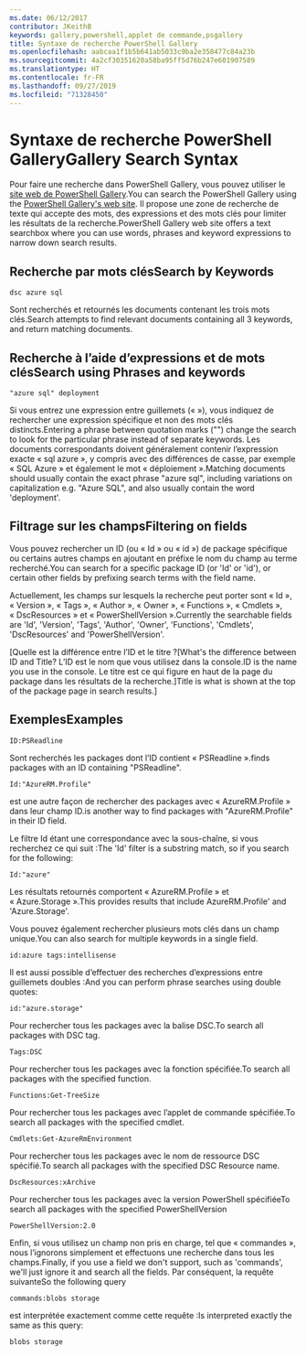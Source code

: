 ```yaml
---
ms.date: 06/12/2017
contributor: JKeithB
keywords: gallery,powershell,applet de commande,psgallery
title: Syntaxe de recherche PowerShell Gallery
ms.openlocfilehash: aabcaa1f1b5b641ab5033c9ba2e358477c84a23b
ms.sourcegitcommit: 4a2cf30351620a58ba95ff5d76b247e601907589
ms.translationtype: HT
ms.contentlocale: fr-FR
ms.lasthandoff: 09/27/2019
ms.locfileid: "71328450"
---
```

# <a name="gallery-search-syntax"></a><span data-ttu-id="220c4-103">Syntaxe de recherche PowerShell Gallery</span><span class="sxs-lookup"><span data-stu-id="220c4-103">Gallery Search Syntax</span></span>

<span data-ttu-id="220c4-104">Pour faire une recherche dans PowerShell Gallery, vous pouvez utiliser le [site web de PowerShell Gallery](https://www.powershellgallery.com/).</span><span class="sxs-lookup"><span data-stu-id="220c4-104">You can search the PowerShell Gallery using the [PowerShell Gallery's web site](https://www.powershellgallery.com/).</span></span>
<span data-ttu-id="220c4-105">Il propose une zone de recherche de texte qui accepte des mots, des expressions et des mots clés pour limiter les résultats de la recherche.</span><span class="sxs-lookup"><span data-stu-id="220c4-105">PowerShell Gallery web site offers a text searchbox where you can use words, phrases and keyword expressions to narrow down search results.</span></span>

## <a name="search-by-keywords"></a><span data-ttu-id="220c4-106">Recherche par mots clés</span><span class="sxs-lookup"><span data-stu-id="220c4-106">Search by Keywords</span></span>

    dsc azure sql

<span data-ttu-id="220c4-107">Sont recherchés et retournés les documents contenant les trois mots clés.</span><span class="sxs-lookup"><span data-stu-id="220c4-107">Search attempts to find relevant documents containing all 3 keywords, and return matching documents.</span></span>

## <a name="search-using-phrases-and-keywords"></a><span data-ttu-id="220c4-108">Recherche à l’aide d’expressions et de mots clés</span><span class="sxs-lookup"><span data-stu-id="220c4-108">Search using Phrases and keywords</span></span>

    "azure sql" deployment

<span data-ttu-id="220c4-109">Si vous entrez une expression entre guillemets (« »), vous indiquez de rechercher une expression spécifique et non des mots clés distincts.</span><span class="sxs-lookup"><span data-stu-id="220c4-109">Entering a phrase between quotation marks ("") change the search to look for the particular phrase instead of separate keywords.</span></span>
<span data-ttu-id="220c4-110">Les documents correspondants doivent généralement contenir l’expression exacte « sql azure », y compris avec des différences de casse, par exemple « SQL Azure » et également le mot « déploiement ».</span><span class="sxs-lookup"><span data-stu-id="220c4-110">Matching documents should usually contain the exact phrase "azure sql", including variations on capitalization e.g. "Azure SQL", and also usually contain the word 'deployment'.</span></span>

## <a name="filtering-on-fields"></a><span data-ttu-id="220c4-111">Filtrage sur les champs</span><span class="sxs-lookup"><span data-stu-id="220c4-111">Filtering on fields</span></span>

<span data-ttu-id="220c4-112">Vous pouvez rechercher un ID (ou « Id » ou « id ») de package spécifique ou certains autres champs en ajoutant en préfixe le nom du champ au terme recherché.</span><span class="sxs-lookup"><span data-stu-id="220c4-112">You can search for a specific package ID (or 'Id' or 'id'), or certain other fields by prefixing search terms with the field name.</span></span>

<span data-ttu-id="220c4-113">Actuellement, les champs sur lesquels la recherche peut porter sont « Id », « Version », « Tags », « Author », « Owner », « Functions », « Cmdlets », « DscResources » et « PowerShellVersion ».</span><span class="sxs-lookup"><span data-stu-id="220c4-113">Currently the searchable fields are 'Id', 'Version', 'Tags', 'Author', 'Owner', 'Functions', 'Cmdlets', 'DscResources' and 'PowerShellVersion'.</span></span>

<span data-ttu-id="220c4-114">[Quelle est la différence entre l’ID et le titre ?</span><span class="sxs-lookup"><span data-stu-id="220c4-114">[What's the difference between ID and Title?</span></span> <span data-ttu-id="220c4-115">L’ID est le nom que vous utilisez dans la console.</span><span class="sxs-lookup"><span data-stu-id="220c4-115">ID is the name you use in the console.</span></span> <span data-ttu-id="220c4-116">Le titre est ce qui figure en haut de la page du package dans les résultats de la recherche.]</span><span class="sxs-lookup"><span data-stu-id="220c4-116">Title is what is shown at the top of the package page in search results.]</span></span>

## <a name="examples"></a><span data-ttu-id="220c4-117">Exemples</span><span class="sxs-lookup"><span data-stu-id="220c4-117">Examples</span></span>

    ID:PSReadline
    
<span data-ttu-id="220c4-118">Sont recherchés les packages dont l’ID contient « PSReadline ».</span><span class="sxs-lookup"><span data-stu-id="220c4-118">finds packages with an ID containing "PSReadline".</span></span>

    Id:"AzureRM.Profile"

<span data-ttu-id="220c4-119">est une autre façon de rechercher des packages avec « AzureRM.Profile » dans leur champ ID.</span><span class="sxs-lookup"><span data-stu-id="220c4-119">is another way to find packages with "AzureRM.Profile" in their ID field.</span></span>

<span data-ttu-id="220c4-120">Le filtre Id étant une correspondance avec la sous-chaîne, si vous recherchez ce qui suit :</span><span class="sxs-lookup"><span data-stu-id="220c4-120">The 'Id' filter is a substring match, so if you search for the following:</span></span>

    Id:"azure"

<span data-ttu-id="220c4-121">Les résultats retournés comportent « AzureRM.Profile » et « Azure.Storage ».</span><span class="sxs-lookup"><span data-stu-id="220c4-121">This provides results that include AzureRM.Profile' and 'Azure.Storage'.</span></span>

<span data-ttu-id="220c4-122">Vous pouvez également rechercher plusieurs mots clés dans un champ unique.</span><span class="sxs-lookup"><span data-stu-id="220c4-122">You can also search for multiple keywords in a single field.</span></span> 

    id:azure tags:intellisense

<span data-ttu-id="220c4-123">Il est aussi possible d’effectuer des recherches d’expressions entre guillemets doubles :</span><span class="sxs-lookup"><span data-stu-id="220c4-123">And you can perform phrase searches using double quotes:</span></span>

    id:"azure.storage"

<span data-ttu-id="220c4-124">Pour rechercher tous les packages avec la balise DSC.</span><span class="sxs-lookup"><span data-stu-id="220c4-124">To search all packages with DSC tag.</span></span>

    Tags:DSC

<span data-ttu-id="220c4-125">Pour rechercher tous les packages avec la fonction spécifiée.</span><span class="sxs-lookup"><span data-stu-id="220c4-125">To search all packages with the specified function.</span></span>

    Functions:Get-TreeSize

<span data-ttu-id="220c4-126">Pour rechercher tous les packages avec l’applet de commande spécifiée.</span><span class="sxs-lookup"><span data-stu-id="220c4-126">To search all packages with the specified cmdlet.</span></span>

    Cmdlets:Get-AzureRmEnvironment

<span data-ttu-id="220c4-127">Pour rechercher tous les packages avec le nom de ressource DSC spécifié.</span><span class="sxs-lookup"><span data-stu-id="220c4-127">To search all packages with the specified DSC Resource name.</span></span>

    DscResources:xArchive

<span data-ttu-id="220c4-128">Pour rechercher tous les packages avec la version PowerShell spécifiée</span><span class="sxs-lookup"><span data-stu-id="220c4-128">To search all packages with the specified PowerShellVersion</span></span>

    PowerShellVersion:2.0

<span data-ttu-id="220c4-129">Enfin, si vous utilisez un champ non pris en charge, tel que « commandes », nous l’ignorons simplement et effectuons une recherche dans tous les champs.</span><span class="sxs-lookup"><span data-stu-id="220c4-129">Finally, if you use a field we don't support, such as 'commands', we'll just ignore it and search all the fields.</span></span> <span data-ttu-id="220c4-130">Par conséquent, la requête suivante</span><span class="sxs-lookup"><span data-stu-id="220c4-130">So the following query</span></span>

    commands:blobs storage

<span data-ttu-id="220c4-131">est interprétée exactement comme cette requête :</span><span class="sxs-lookup"><span data-stu-id="220c4-131">Is interpreted exactly the same as this query:</span></span>

    blobs storage
